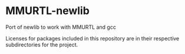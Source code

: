 # MMURTL-newlib
Port of newlib to work with MMURTL and gcc

Licenses for packages included in this repository are in their respective
subdirectories for the project.

